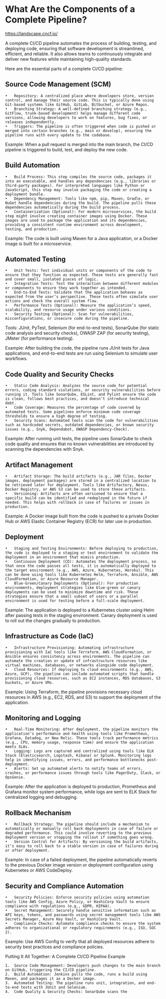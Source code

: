 # What Are the Components of a Complete Pipeline?

https://landscape.cncf.io/

A complete CI/CD pipeline automates the process of building, testing, and deploying code, ensuring that software development is streamlined, efficient, and reliable. It also allows teams to continuously integrate and deliver new features while maintaining high-quality standards.

Here are the essential parts of a complete CI/CD pipeline:

## Source Code Management (SCM)

    •	Repository: A centralized place where developers store, version control, and manage their source code. This is typically done using Git-based systems like GitHub, GitLab, Bitbucket, or Azure Repos.
    •	Branching Strategy: A well-defined branching strategy (e.g., GitFlow, trunk-based development) helps manage different code versions, allowing developers to work on features, bug fixes, or releases independently.
    •	Triggers: The pipeline is often triggered when code is pushed or merged into certain branches (e.g., main or develop), ensuring the pipeline runs with every update to the codebase.

Example: When a pull request is merged into the main branch, the CI/CD pipeline is triggered to build, test, and deploy the new code.

## Build Automation

    •	Build Process: This step compiles the source code, packages it into an executable, and handles any dependencies (e.g., libraries or third-party packages). For interpreted languages like Python or JavaScript, this step may involve packaging the code or creating a deployment bundle.
    •	Dependency Management: Tools like npm, pip, Maven, Gradle, or NuGet handle dependencies during the build. The pipeline pulls these dependencies automatically during the build process.
    •	Containerization (Optional): For modern microservices, the build step might involve creating container images using Docker. These images are used to package the application and its dependencies, providing a consistent runtime environment across development, testing, and production.

Example: The code is built using Maven for a Java application, or a Docker image is built for a microservice.

## Automated Testing

    •	Unit Tests: Test individual units or components of the code to ensure that they function as expected. These tests are generally fast and cover small, isolated pieces of logic.
    •	Integration Tests: Test the interaction between different modules or components to ensure they work together as intended.
    •	End-to-End Tests: Validate that the application behaves as expected from the user’s perspective. These tests often simulate user actions and check the overall system flow.
    •	Performance Tests (Optional): Measure the application’s speed, scalability, and resource usage under various conditions.
    •	Security Testing (Optional): Scan for vulnerabilities, misconfigurations, or insecure code during the pipeline.

Tools: JUnit, PyTest, Selenium (for end-to-end tests), SonarQube (for static code analysis and security checks), OWASP ZAP (for security testing), JMeter (for performance testing).

Example: After building the code, the pipeline runs JUnit tests for Java applications, and end-to-end tests are run using Selenium to simulate user workflows.

## Code Quality and Security Checks

    •	Static Code Analysis: Analyzes the source code for potential errors, coding standard violations, or security vulnerabilities before running it. Tools like SonarQube, ESLint, and Pylint ensure the code is clean, follows best practices, and doesn’t introduce technical debt.
    •	Code Coverage: Measures the percentage of code covered by automated tests. Some pipelines enforce minimum code coverage thresholds to ensure a high degree of testing.
    •	Security Scans: Automated tools scan the code for vulnerabilities such as hardcoded secrets, outdated dependencies, or known security issues (e.g., Snyk, Dependabot, OWASP Dependency-Check).

Example: After running unit tests, the pipeline uses SonarQube to check code quality and ensures that no known vulnerabilities are introduced by scanning the dependencies with Snyk.

## Artifact Management

    •	Artifact Storage: The build artifacts (e.g., JAR files, Docker images, deployment packages) are stored in a centralized location to be retrieved later for deployment. Tools like Artifactory, Nexus, Docker Registry, or AWS S3 can be used to store these artifacts.
    •	Versioning: Artifacts are often versioned to ensure that a specific build can be identified and redeployed in the future if needed. This helps with rollback in case of failures or issues in production.

Example: A Docker image built from the code is pushed to a private Docker Hub or AWS Elastic Container Registry (ECR) for later use in production.

## Deployment

    •	Staging and Testing Environments: Before deploying to production, the code is deployed to a staging or test environment to validate the deployment in an environment that mimics production.
    •	Continuous Deployment (CD): Automates the deployment process, so that once the code passes all tests, it is automatically deployed to the target environment (e.g., AWS, Azure, Kubernetes, Heroku). This can be done using tools like Kubernetes Helm, Terraform, Ansible, AWS CloudFormation, or Azure Resource Manager.
    •	Blue-Green/Canary Deployments (Optional): For production environments, deployment strategies like blue-green or canary deployments can be used to minimize downtime and risk. These strategies ensure that a small subset of users or a parallel environment is used for testing before a full-scale deployment.

Example: The application is deployed to a Kubernetes cluster using Helm after passing tests in the staging environment. Canary deployment is used to roll out the changes gradually to production.

## Infrastructure as Code (IaC)

    •	Infrastructure Provisioning: Automating infrastructure provisioning with IaC tools like Terraform, AWS CloudFormation, or Ansible ensures consistency across environments. The pipeline can automate the creation or update of infrastructure resources like virtual machines, databases, or networks alongside code deployment.
    •	Cloud Resources: If deploying to cloud environments (e.g., AWS, Azure, GCP), the pipeline can include automated scripts that handle provisioning cloud resources, such as EC2 instances, RDS databases, S3 buckets, or Azure VMs.

Example: Using Terraform, the pipeline provisions necessary cloud resources in AWS (e.g., EC2, RDS, and S3) to support the deployment of the application.

## Monitoring and Logging

    •	Real-Time Monitoring: After deployment, the pipeline monitors the application’s performance and health using tools like Prometheus, Grafana, Datadog, or New Relic. These tools track performance metrics (e.g., CPU, memory usage, response time) and ensure the application meets SLAs.
    •	Logging: Logs are captured and centralized using tools like ELK Stack (Elasticsearch, Logstash, Kibana) or Splunk. Monitoring logs help in identifying issues, errors, and performance bottlenecks post-deployment.
    •	Alerts: Set up automated alerts to notify teams of errors, crashes, or performance issues through tools like PagerDuty, Slack, or OpsGenie.

Example: After the application is deployed to production, Prometheus and Grafana monitor system performance, while logs are sent to ELK Stack for centralized logging and debugging.

## Rollback Mechanism

    •	Rollback Strategy: The pipeline should include a mechanism to automatically or manually roll back deployments in case of failure or degraded performance. This could involve reverting to the previous deployment version or stopping the rollout if something goes wrong.
    •	Version Control for Artifacts: By versioning the build artifacts, it’s easy to roll back to a stable version in case of failures during or after deployment.

Example: In case of a failed deployment, the pipeline automatically reverts to the previous Docker image version or deployment configuration using Kubernetes or AWS CodeDeploy.

## Security and Compliance Automation

    •	Security Policies: Enforce security policies using automation tools like AWS Config, Azure Policy, or HashiCorp Vault to ensure compliance with regulations (e.g., GDPR, HIPAA).
    •	Secret Management: Securely handle sensitive information such as API keys, tokens, and passwords using secret management tools like AWS Secrets Manager, Azure Key Vault, or HashiCorp Vault.
    •	Compliance Checks: Automate compliance checks to ensure the system adheres to organizational or regulatory requirements (e.g., ISO, SOC 2).

Example: Use AWS Config to verify that all deployed resources adhere to security best practices and compliance policies.

Putting It All Together: A Complete CI/CD Pipeline Example

    1.	Source Code Management: Developers push changes to the main branch on GitHub, triggering the CI/CD pipeline.
    2.	Build Automation: Jenkins pulls the code, runs a build using Maven, and packages it as a Docker image.
    3.	Automated Testing: The pipeline runs unit, integration, and end-to-end tests with JUnit and Selenium.
    4.	Code Quality & Security Checks: SonarQube scans the
